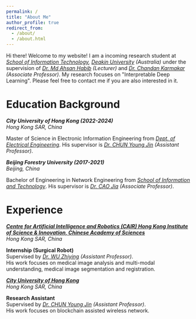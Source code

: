 ```yaml
---
permalink: /
title: "About Me"
author_profile: true
redirect_from: 
  - /about/
  - /about.html
---
```


Hi there! Welcome to my website! I am a incoming research student at *[School of Information Technology](https://www.deakin.edu.au/faculty-of-science-engineering-and-built-environment/school-of-information-technology), [Deakin University](https://www.deakin.edu.au/) (Australia)* under the supervision of *[Dr. Md Ahsan Habib](https://experts.deakin.edu.au/50940-md-ahsan-habib) (Lecturer)* and *[Dr. Chandan Karmakar](https://experts.deakin.edu.au/30131-chandan-karmakar) (Associate Professor)*. My research focuses on "Interpretable Deep Learning". Please feel free to contact me if you are also interested in it.

Education Background
======
***City University of Hong Kong (2022-2024)***  
*Hong Kong SAR, China*

Master of Science in Electronic Information Engineering from *[Dept. of Electrical Engineering](https://www.ee.cityu.edu.hk/)*. His supervisor is *[Dr. CHUN Young Jin](https://www.ee.cityu.edu.hk/~yjchun/) (Assistant Professor)*.
  
***Beijing Forestry University (2017-2021)***  
*Beijing, China*

Bachelor of Engineering in Network Engineering from *[School of Information and Technology](https://it.bjfu.edu.cn/)*. His supervisor is *[Dr. CAO Jia](https://it.bjfu.edu.cn/szdw/szgk/fjs/374692.html) (Associate Professor)*.


Experience
======
***[Centre for Artificial Intelligence and Robotics (CAIR) Hong Kong Institute of Science & Innovation, Chinese Academy of Sciences](https://www.cair-cas.org.hk/)***  
*Hong Kong SAR, China*

**Internship (Surgical Robot)**  
Supervised by *[Dr. WU Zhiying](https://www.cair-cas.org.hk/article/27) (Assistant Professor)*.  
His work focuses on medical image analysis and multi-modal understanding, medical image segmentation and registration.

***[City University of Hong Kong](www.cityu.edu.hk)***  
*Hong Kong SAR, China*

**Research Assistant**  
Supervised by *[Dr. CHUN Young Jin](https://www.ee.cityu.edu.hk/~yjchun/) (Assistant Professor)*.  
His work focuses on blockchain assisted wireless network.

